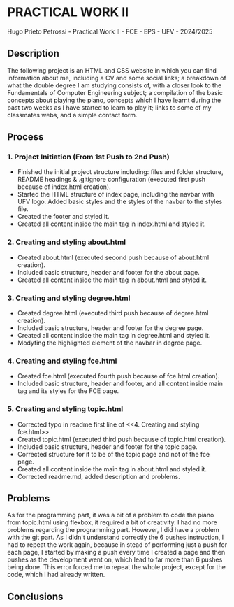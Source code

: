 # PRACTICAL WORK II

Hugo Prieto Petrossi - Practical Work II - FCE - EPS - UFV - 2024/2025

## Description

The following project is an HTML and CSS website in which you can find information about me, including a CV and some social links; a breakdown of what the double degree I am studying consists of, with a closer look to the Fundamentals of Computer Engineering subject; a compilation of the basic concepts about playing the piano, concepts which I have learnt during the past two weeks as I have started to learn to play it; links to some of my classmates webs, and a simple contact form.

## Process

### 1. Project Initiation (From 1st Push to 2nd Push)

- Finished the initial project structure including: files and folder structure, README headings & .gitignore configuration (executed first push because of index.html creation).
- Started the HTML structure of index page, including the navbar with UFV logo. Added basic styles and the styles of the navbar to the styles file.
- Created the footer and styled it.
- Created all content inside the main tag in index.html and styled it.

### 2. Creating and styling about.html

- Created about.html (executed second push because of about.html creation).
- Included basic structure, header and footer for the about page.
- Created all content inside the main tag in about.html and styled it.

### 3. Creating and styling degree.html

- Created degree.html (executed third push because of degree.html creation).
- Included basic structure, header and footer for the degree page.
- Created all content inside the main tag in degree.html and styled it.
- Modyfing the highlighted element of the navbar in degree page.

### 4. Creating and styling fce.html

- Created fce.html (executed fourth push because of fce.html creation).
- Included basic structure, header and footer, and all content inside main tag and its styles for the FCE page.

### 5. Creating and styling topic.html

- Corrected typo in readme first line of <<4. Creating and styling fce.html>>
- Created topic.html (executed third push because of topic.html creation).
- Included basic structure, header and footer for the topic page.
- Corrected structure for it to be of the topic page and not of the fce page.
- Created all content inside the main tag in about.html and styled it.
- Corrected readme.md, added description and problems.

## Problems

As for the programming part, it was a bit of a problem to code the piano from topic.html using flexbox, it required a bit of creativity. I had no more problems regarding the programming part. However, I did have a problem with the git part. As I didn't understand correctly the 6 pushes instruction, I had to repeat the work again, because in stead of performing just a push for each page, I started by making a push every time I created a page and then pushes as the development went on, which lead to far more than 6 pushes being done. This error forced me to repeat the whole project, except for the code, which I had already written.

## Conclusions

